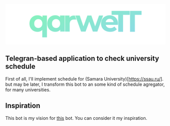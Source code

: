 ![qarweTT](./images/qarwett.png)

## Telegran-based application to check university schedule

First of all, I'll implement schedule for (Samara University)[https://ssau.ru/]. but may be later, I transform this bot to an some kind of schedule agregator, for many universities.

## Inspiration

This bot is my vision for [this](https://github.com/far-galaxy/l9_stud_bot) bot. You can consider it my inspiration.

